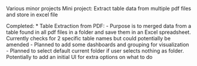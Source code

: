 Various minor projects
Mini project: Extract table data from multiple pdf files and store in excel file

Completed:
    * Table Extraction from PDF: - Purpose is to merged data from a table found in all pdf files in a folder
                                and save them in an Excel spreadsheet. Currently checks for 2 specific table names but could potentially be amended
                                - Planned to add some dashboards and grouping for visualization
                                - Planned to select default current folder if user selects nothing as folder. Potentially to add an initial UI for extra options on what to do